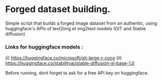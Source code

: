 # Forged dataset building.
Simple script that builds a forged image dataset from an authentic, using huggingface's APIs of text2img et img2text models (GIT and Stable diffusion)

### Links for huggingface models :  
(i) https://huggingface.co/microsoft/git-large-r-coco
(ii) https://huggingface.co/stabilityai/stable-diffusion-xl-base-1.0


Before running, dont forget to ask for a free API key on huggingface. 
